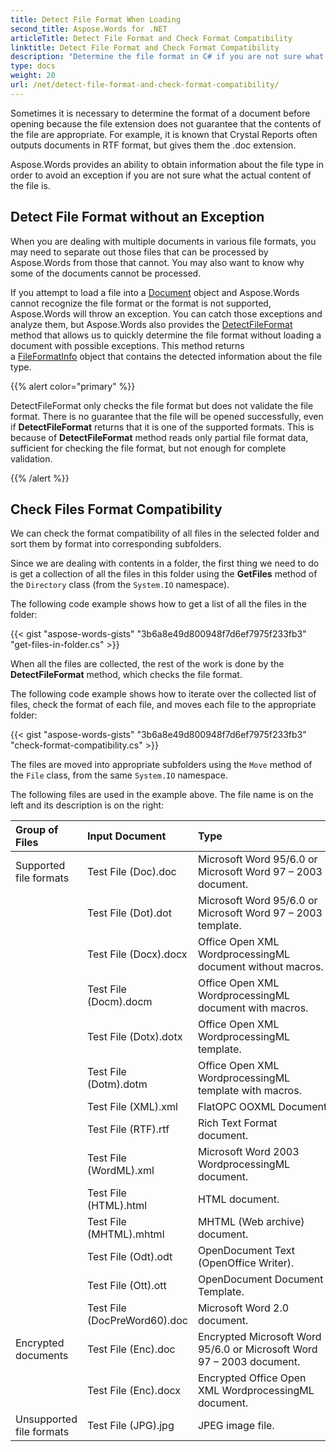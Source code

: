 ```yaml
---
title: Detect File Format When Loading
second_title: Aspose.Words for .NET
articleTitle: Detect File Format and Check Format Compatibility
linktitle: Detect File Format and Check Format Compatibility
description: "Determine the file format in C# if you are not sure what the actual content of the file is, or to check the format compatibility."
type: docs
weight: 20
url: /net/detect-file-format-and-check-format-compatibility/
---
```


Sometimes it is necessary to determine the format of a document before opening because the file extension does not guarantee that the contents of the file are appropriate. For example, it is known that Crystal Reports often outputs documents in RTF format, but gives them the .doc extension.

Aspose.Words provides an ability to obtain information about the file type in order to avoid an exception if you are not sure what the actual content of the file is.

## Detect File Format without an Exception

When you are dealing with multiple documents in various file formats, you may need to separate out those files that can be processed by Aspose.Words from those that cannot. You may also want to know why some of the documents cannot be processed.

If you attempt to load a file into a [Document](https://reference.aspose.com/words/net/aspose.words/document/) object and Aspose.Words cannot recognize the file format or the format is not supported, Aspose.Words will throw an exception. You can catch those exceptions and analyze them, but Aspose.Words also provides the [DetectFileFormat](https://reference.aspose.com/words/net/aspose.words/fileformatutil/detectfileformat/) method that allows us to quickly determine the file format without loading a document with possible exceptions. This method returns a [FileFormatInfo](https://reference.aspose.com/words/net/aspose.words/fileformatinfo/) object that contains the detected information about the file type.

{{% alert color="primary" %}}

DetectFileFormat only checks the file format but does not validate the file format. There is no guarantee that the file will be opened successfully, even if **DetectFileFormat** returns that it is one of the supported formats. This is because of **DetectFileFormat** method reads only partial file format data, sufficient for checking the file format, but not enough for complete validation.

{{% /alert %}}

## Check Files Format Compatibility

We can check the format compatibility of all files in the selected folder and sort them by format into corresponding subfolders.

Since we are dealing with contents in a folder, the first thing we need to do is get a collection of all the files in this folder using the **GetFiles** method of the `Directory` class (from the `System.IO` namespace).

The following code example shows how to get a list of all the files in the folder:

{{< gist "aspose-words-gists" "3b6a8e49d800948f7d6ef7975f233fb3" "get-files-in-folder.cs" >}}

When all the files are collected, the rest of the work is done by the **DetectFileFormat** method, which checks the file format.

The following code example shows how to iterate over the collected list of files, check the format of each file, and moves each file to the appropriate folder:

{{< gist "aspose-words-gists" "3b6a8e49d800948f7d6ef7975f233fb3" "check-format-compatibility.cs" >}}

The files are moved into appropriate subfolders using the `Move` method of the `File` class, from the same `System.IO` namespace.

The following files are used in the example above. The file name is on the left and its description is on the right:

|Group of Files|Input Document|Type|
| :- | :- | :- |
|Supported file formats|Test File (Doc).doc|Microsoft Word 95/6.0 or Microsoft Word 97 – 2003 document.|
| |Test File (Dot).dot|Microsoft Word 95/6.0 or Microsoft Word 97 – 2003 template.|
| |Test File (Docx).docx|Office Open XML WordprocessingML document without macros.|
| |Test File (Docm).docm|Office Open XML WordprocessingML document with macros.|
| |Test File (Dotx).dotx|Office Open XML WordprocessingML template.|
| |Test File (Dotm).dotm|Office Open XML WordprocessingML template with macros.|
| |Test File (XML).xml|FlatOPC OOXML Document.|
| |Test File (RTF).rtf|Rich Text Format document.|
| |Test File (WordML).xml|Microsoft Word 2003 WordprocessingML document.|
| |Test File (HTML).html|HTML document.|
| |Test File (MHTML).mhtml|MHTML (Web archive) document.|
| |Test File (Odt).odt|OpenDocument Text (OpenOffice Writer).|
| |Test File (Ott).ott|OpenDocument Document Template.|
| |Test File (DocPreWord60).doc|Microsoft Word 2.0 document.|
|Encrypted documents|Test File (Enc).doc|Encrypted Microsoft Word 95/6.0 or Microsoft Word 97 – 2003 document.|
| |Test File (Enc).docx|Encrypted Office Open XML WordprocessingML document.|
|Unsupported file formats|Test File (JPG).jpg|JPEG image file.|

